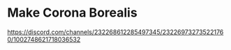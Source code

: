 # Make Corona Borealis

https://discord.com/channels/232268612285497345/232269732735221760/1002748621718036532

